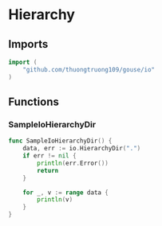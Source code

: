 # Hierarchy

## Imports

```go
import (
	"github.com/thuongtruong109/gouse/io")
```
## Functions


### SampleIoHierarchyDir

```go
func SampleIoHierarchyDir() {
	data, err := io.HierarchyDir(".")
	if err != nil {
		println(err.Error())
		return
	}

	for _, v := range data {
		println(v)
	}
}```
